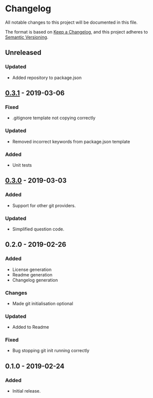 # Changelog
All notable changes to this project will be documented in this file.

The format is based on [Keep a Changelog](https://keepachangelog.com/en/1.0.0/),
and this project adheres to [Semantic Versioning](https://semver.org/spec/v2.0.0.html).

## Unreleased
### Updated
- Added repository to package.json

## [0.3.1] - 2019-03-06
### Fixed
- .gitignore template not copying correctly

### Updated
- Removed incorrect keywords from package.json template

### Added
- Unit tests

## [0.3.0] - 2019-03-03
### Added
- Support for other git providers.

### Updated
- Simplified question code.

## 0.2.0 - 2019-02-26
### Added
- License generation
- Readme generation
- Changelog generation

### Changes
- Made git initialisation optional

### Updated
- Added to Readme

### Fixed
- Bug stopping git init running correctly

## 0.1.0 - 2019-02-24
### Added
- Initial release.

[0.3.1]: https://github.com/DomParfitt/generator-simple-ts/compare/v0.3.0...v0.3.1
[0.3.0]: https://github.com/DomParfitt/generator-simple-ts/compare/v0.2.0...v0.3.0
